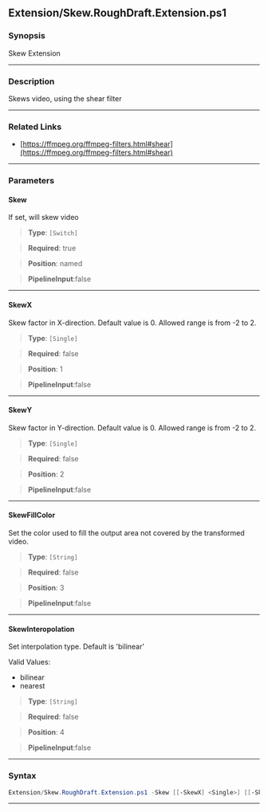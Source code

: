 
Extension/Skew.RoughDraft.Extension.ps1
---------------------------------------
### Synopsis
Skew Extension

---
### Description

Skews video, using the shear filter

---
### Related Links
* [https://ffmpeg.org/ffmpeg-filters.html#shear](https://ffmpeg.org/ffmpeg-filters.html#shear)



---
### Parameters
#### **Skew**

If set, will skew video



> **Type**: ```[Switch]```

> **Required**: true

> **Position**: named

> **PipelineInput**:false



---
#### **SkewX**

Skew factor in X-direction. Default value is 0. Allowed range is from -2 to 2.



> **Type**: ```[Single]```

> **Required**: false

> **Position**: 1

> **PipelineInput**:false



---
#### **SkewY**

Skew factor in Y-direction. Default value is 0. Allowed range is from -2 to 2.



> **Type**: ```[Single]```

> **Required**: false

> **Position**: 2

> **PipelineInput**:false



---
#### **SkewFillColor**

Set the color used to fill the output area not covered by the transformed video.



> **Type**: ```[String]```

> **Required**: false

> **Position**: 3

> **PipelineInput**:false



---
#### **SkewInteropolation**

Set interpolation type.  Default is 'bilinear'



Valid Values:

* bilinear
* nearest



> **Type**: ```[String]```

> **Required**: false

> **Position**: 4

> **PipelineInput**:false



---
### Syntax
```PowerShell
Extension/Skew.RoughDraft.Extension.ps1 -Skew [[-SkewX] <Single>] [[-SkewY] <Single>] [[-SkewFillColor] <String>] [[-SkewInteropolation] <String>] [<CommonParameters>]
```
---





